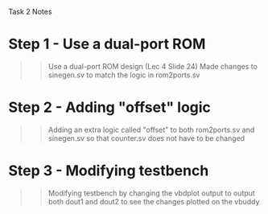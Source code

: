 Task 2 Notes

# Step 1 - Use a dual-port ROM
>> Use a dual-port ROM design (Lec 4 Slide 24)
>> Made changes to sinegen.sv to match the logic in rom2ports.sv

# Step 2 - Adding "offset" logic
>> Adding an extra logic called "offset" to both rom2ports.sv and sinegen.sv so that counter.sv does not have to be changed

# Step 3 - Modifying testbench
>> Modifying testbench by changing the vbdplot output to output both dout1 and dout2 to see the changes plotted on the vbuddy
